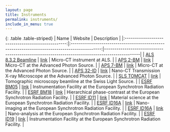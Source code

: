 ```yaml
---
layout: page
title: Instruments
permalink: instruments/
include_in_menu: true
---
```


{: .table .table-striped}
|                   Name                            |                        Website                                                                | Description                                                                                   |
|:-------------------------------------------------:|:---------------------------------------------------------------------------------------------:|-----------------------------------------------------------------------------------------------|
|     [ALS 8.3.2 Beamline](/instruments/als832/)    |    [link](http://microct.lbl.gov/)                                                            | Micro-CT instrument at ALS.                                                                   |
|     [APS 2-BM](/instruments/aps2bm/)              |    [link](https://docs2bm.readthedocs.io/en/latest/source/about.html)                         | Micro-CT at the Advanced Photon Source.                                                       |
|     [APS 7-BM](/instruments/aps7bm/)              |    [link](https://docs7bm.readthedocs.io/en/latest/source/tomography.html)                    | Micro-CT at the Advanced Photon Source.                                                       |
|     [APS 32-ID](/instruments/aps32id/)            |    [link](https://docs32id.readthedocs.io/en/latest/source/txm.html)                          | Nano-CT Transmission X-ray Microscope at the Advanced Photon Source.                          |
|     [SLS TOMCAT](/instruments/tomcat/)            |    [link](https://www.psi.ch/sls/tomcat/)                                                     | Tomographic microscopy beamline at the Swiss Light Source.                                    |
|     [ESRF BM05](/instruments/esrf_bm05/)          |    [link](https://www.esrf.fr/UsersAndScience/Experiments/XNP/BM05)                           | Instrumentation Facility at the European Synchrotron Radiation Facility.                      |
|     [ESRF BM18](/instruments/esrf_bm18/)          |    [link](https://www.esrf.fr/home/UsersAndScience/Experiments/StructMaterials/BM18.html)     | Hierarchical phase-contrast at the European Synchrotron Radiation Facility.                   |
|     [ESRF ID11](/instruments/esrf_id11/)          |    [link](https://www.esrf.fr/UsersAndScience/Experiments/StructMaterials/ID11)               | Material science at the European Synchrotron Radiation Facility.                              |
|     [ESRF ID16A](/instruments/esrf_id16a/)        |    [link](https://www.esrf.fr/UsersAndScience/Experiments/XNP/ID16A)                          | Nano-imaging at the European Synchrotron Radiation Facility.                                  |
|     [ESRF ID16A](/instruments/esrf_id16b/)        |    [link](https://www.esrf.fr/UsersAndScience/Experiments/XNP/ID16B)                          | Nano-analysis at the European Synchrotron Radiation Facility.                                 |
|     [ESRF ID19](/instruments/esrf_id19/)          |    [link](https://www.esrf.fr/home/UsersAndScience/Experiments/StructMaterials/ID19.html)     | Instrumentation Facility at the European Synchrotron Radiation Facility.                      |
